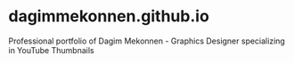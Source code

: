 # dagimmekonnen.github.io
Professional portfolio of Dagim Mekonnen - Graphics Designer specializing in YouTube Thumbnails
